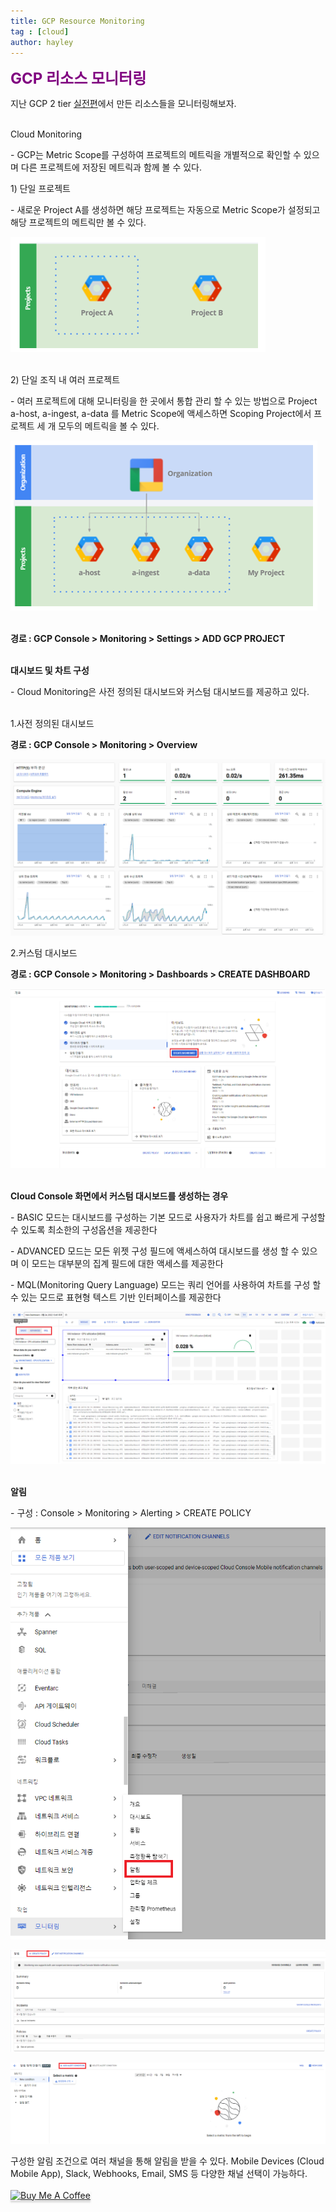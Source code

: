 ```yaml
---
title: GCP Resource Monitoring
tag : [cloud]
author: hayley
---
```


<font size="5" color="purple"><b>GCP 리소스 모니터링</b></font>
<p> 지난 GCP 2 tier <a href="https://hayleyshim.github.io/blog/gcp8">실전편</a>에서 만든 리소스들을 모니터링해보자.
<br>
<br>  
<p>Cloud Monitoring
<p>- GCP는 Metric Scope를 구성하여 프로젝트의 메트릭을 개별적으로 확인할 수 있으며 다른 프로젝트에 저장된 메트릭과 함께 볼 수 있다.  
<br>
<p>1) 단일 프로젝트
<p>- 새로운 Project A를 생성하면 해당 프로젝트는 자동으로 Metric Scope가 설정되고 해당 프로젝트의 메트릭만 볼 수 있다.
<p><img src="https://github.com/hayleyshim/hayleyshim.github.io/blob/master/assets/images/projects/monitoring5.PNG?raw=true">  
<br>
<br>
<p>2) 단일 조직 내 여러 프로젝트  
<p>- 여러 프로젝트에 대해 모니터링을 한 곳에서 통합 관리 할 수 있는 방법으로 Project a-host, a-ingest, a-data 를 Metric Scope에 액세스하면 Scoping Project에서 프로젝트 세 개 모두의 메트릭을 볼 수 있다.  
<p><img src="https://github.com/hayleyshim/hayleyshim.github.io/blob/master/assets/images/projects/monitoring6.PNG?raw=true">  
<br>
<br>  
<p><b>경로 : GCP Console > Monitoring > Settings > ADD GCP PROJECT</b>
<br>
<br>  
<p><b>대시보드 및 차트 구성</b>  
<p>- Cloud Monitoring은 사전 정의된 대시보드와 커스텀 대시보드를 제공하고 있다.  
<br>
<br>  
<p>1.사전 정의된 대시보드
<p><b>경로 : GCP Console > Monitoring > Overview</b>
<p><img src="https://github.com/hayleyshim/hayleyshim.github.io/blob/master/assets/images/projects/monitoring2.PNG?raw=true">
<br> 
<p>2.커스텀 대시보드
<p><b>경로 : GCP Console > Monitoring > Dashboards > CREATE DASHBOARD</b>  
<p><img src="https://github.com/hayleyshim/hayleyshim.github.io/blob/master/assets/images/projects/monitoring3.PNG?raw=true">
<br>
<br>  
<p><b>Cloud Console 화면에서 커스텀 대시보드를 생성하는 경우</b>
<p>- BASIC 모드는 대시보드를 구성하는 기본 모드로 사용자가 차트를 쉽고 빠르게 구성할 수 있도록 최소한의 구성옵션을 제공한다
<p>- ADVANCED 모드는 모든 위젯 구성 필드에 액세스하여 대시보드를 생성 할 수 있으며 이 모드는 대부분의 집계 필드에 대한 액세스를 제공한다
<p>- MQL(Monitoring Query Language) 모드는 쿼리 언어를 사용하여 차트를 구성 할 수 있는 모드로 표현형 텍스트 기반 인터페이스를 제공한다 
<p><img src="https://github.com/hayleyshim/hayleyshim.github.io/blob/master/assets/images/projects/monitoring4.PNG?raw=true">  
<br>
<br> 
<p><b>알림</b>
<p>- 구성 : Console > Monitoring > Alerting > CREATE POLICY  
<p><img src="https://github.com/hayleyshim/hayleyshim.github.io/blob/master/assets/images/projects/alert1.PNG?raw=true">  
<p><img src="https://github.com/hayleyshim/hayleyshim.github.io/blob/master/assets/images/projects/alert2.PNG?raw=true">  
<p><img src="https://github.com/hayleyshim/hayleyshim.github.io/blob/master/assets/images/projects/alert3.PNG?raw=true">    
<p>구성한 알림 조건으로 여러 채널을 통해 알림을 받을 수 있다. Mobile Devices (Cloud Mobile App), Slack, Webhooks, Email, SMS 등 다양한 채널 선택이 가능하다.  
<br>
<br>  
<a href="https://www.buymeacoffee.com/yhshim17" target="_blank"><img src="https://www.buymeacoffee.com/assets/img/custom_images/orange_img.png" alt="Buy Me A Coffee" style="height: 41px !important;width: 174px !important;box-shadow: 0px 3px 2px 0px rgba(190, 190, 190, 0.5) !important;-webkit-box-shadow: 0px 3px 2px 0px rgba(190, 190, 190, 0.5) !important;" ></a>


